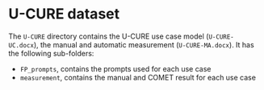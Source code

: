 # U-CURE dataset
The `U-CURE` directory contains the U-CURE use case model (`U-CURE-UC.docx`), the manual and automatic measurement (`U-CURE-MA.docx`). 
It has the following sub-folders:
- `FP_prompts`, contains the prompts used for each use case
- `measurement`, contains the manual and COMET result for each use case